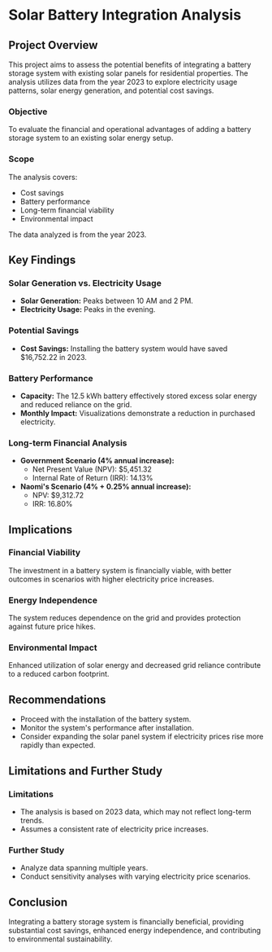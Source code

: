 # Solar Battery Integration Analysis

## Project Overview

This project aims to assess the potential benefits of integrating a battery storage system with existing solar panels for residential properties. The analysis utilizes data from the year 2023 to explore electricity usage patterns, solar energy generation, and potential cost savings.

### Objective

To evaluate the financial and operational advantages of adding a battery storage system to an existing solar energy setup.

### Scope

The analysis covers:
- Cost savings
- Battery performance
- Long-term financial viability
- Environmental impact

The data analyzed is from the year 2023.

## Key Findings

### Solar Generation vs. Electricity Usage

- **Solar Generation:** Peaks between 10 AM and 2 PM.
- **Electricity Usage:** Peaks in the evening.

### Potential Savings

- **Cost Savings:** Installing the battery system would have saved $16,752.22 in 2023.

### Battery Performance

- **Capacity:** The 12.5 kWh battery effectively stored excess solar energy and reduced reliance on the grid.
- **Monthly Impact:** Visualizations demonstrate a reduction in purchased electricity.

### Long-term Financial Analysis

- **Government Scenario (4% annual increase):**
  - Net Present Value (NPV): $5,451.32
  - Internal Rate of Return (IRR): 14.13%
- **Naomi's Scenario (4% + 0.25% annual increase):**
  - NPV: $9,312.72
  - IRR: 16.80%

## Implications

### Financial Viability

The investment in a battery system is financially viable, with better outcomes in scenarios with higher electricity price increases.

### Energy Independence

The system reduces dependence on the grid and provides protection against future price hikes.

### Environmental Impact

Enhanced utilization of solar energy and decreased grid reliance contribute to a reduced carbon footprint.

## Recommendations

- Proceed with the installation of the battery system.
- Monitor the system's performance after installation.
- Consider expanding the solar panel system if electricity prices rise more rapidly than expected.

## Limitations and Further Study

### Limitations

- The analysis is based on 2023 data, which may not reflect long-term trends.
- Assumes a consistent rate of electricity price increases.

### Further Study

- Analyze data spanning multiple years.
- Conduct sensitivity analyses with varying electricity price scenarios.

## Conclusion

Integrating a battery storage system is financially beneficial, providing substantial cost savings, enhanced energy independence, and contributing to environmental sustainability.
